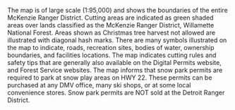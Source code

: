 The map is of large scale (1:95,000) and shows the boundaries of the entire McKenzie Ranger District. Cutting areas are indicated as green shaded areas over lands classified as the McKenzie Ranger District, Willamette National Forest. Areas shown as Christmas tree harvest not allowed are illustrated with diagonal hash marks. There are many symbols illustrated on the map to indicate, roads, recreation sites, bodies of water, ownership boundaries, and facilities locations. The map indicates cutting rules and safety tips that are generally also available on the Digital Permits website, and Forest Service websites. The map informs that snow park permits are required to park at snow play areas on HWY 22. These permits can be purchased at any DMV office, many ski shops, or at some local convenience stores. Snow park permits are NOT sold at the Detroit Ranger District.